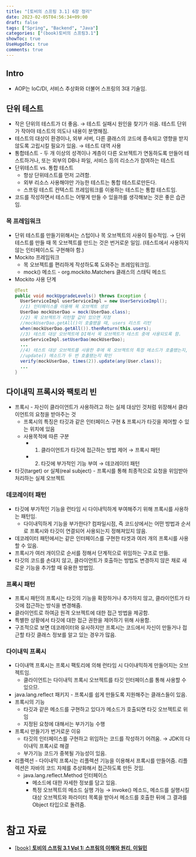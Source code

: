 ```yaml
---
title: "[토비의 스프링 3.1] 6장 정리"
date: 2023-02-05T04:56:34+09:00
draft: false
tags: ["Spring", "Backend", "Java"]
categories: ["(book)토비의 스프링3.1"]
showToc: true
UseHugoToc: true
comments: true
---
```


## Intro

- AOP는 IoC/DI, 서비스 추상화와 더불어 스프링의 3대 기술임.

## 단위 테스트

- 작은 단위의 테스트가 더 좋음.
  → 테스트 실패시 원인을 찾기가 쉬움. 테스트 단위가 작아야 테스트의 의도나 내용이 분명해짐.
- 테스트의 대상이 환경이나, 외부 서버, 다른 클래스의 코드에 종속되고 영향을 받지 않도록 고립시킬 필요가 있음. → 테스트 대역 사용
- 통합테스트 - 두 개 이상의 성격이나 계층이 다른 오브젝트가 연동하도록 만들어 테스트하거나, 또는 외부의 DB나 파일, 서비스 등의 리소스가 참여하는 테스트
- 단위테스트 vs. 통합 테스트
  - 항상 단위테스트를 먼저 고려함.
  - 외부 리소스 사용해야만 가능한 테스트는 통합 테스트로만든다.
  - 스프링 테스트 컨텍스트 프레임워크를 이용하는 테스트는 통합 테스트임.
- 코드를 작성하면서 테스트는 어떻게 만들 수 있을까를 생각해보는 것은 좋은 습관임.

### 목 프레임워크

- 단위 테스트를 만들기위해서는 스텁이나 목 오브젝트의 사용이 필수적임. → 단위 테스트를 만들 때 목 오브젝트를 만드는 것은 번거로운 일임. (테스트에서 사용하지 않는 인터페이스도 구현해야 함.)
- Mockito 프레임워크
  - 목 오브젝트를 편리하게 작성하도록 도와주는 프레임워크임.
  - mock() 메소드 - org.mockito.Matchers 클래스의 스태틱 메소드
- Mockito 사용 단계
  ```java
  @Test
  public void mockUpgradeLevels() throws Exception {
  	UserServiceImpl userServiceImpl = new UserServiceImpl();
  	//1) 인터페이스를 이용해 목 오브젝트 생성
  	UserDao mockUserDao = mock(UserDao.class);
  	//2) 목 오브젝트가 리턴할 값이 있으면 지정
  	//mockUserDao.getAll()이 호출됐을 때, users 리스트 리턴
  	when(mockUserDao.getAll()).thenReturn(this.users);
  	//3) 테스트 대상 오브젝트에 DI해서 목 오브젝트가 테스트 중에 사용되도록 함.
  	userServiceImpl.setUserDao(mockUserDao);
  	...
  	//4) 테스트 대상 오브젝트를 사용한 후에 목 오브젝트의 특정 메소드가 호출됐는지, 어떤 값을 가지고 몇 번 호출됐는지를 검증한다.
  	//update() 메소드가 두 번 호출됐는지 확인
  	verify(mockUserDao, times(2)).update(any(User.class));
  	...
  }
  ```

## 다이내믹 프록시와 팩토리 빈

- 프록시 - 자신이 클라이언트가 사용하려고 하는 실제 대상인 것처럼 위장해서 클라이언트의 요청을 받아주는 것
  - 프록시의 특징은 타깃과 같은 인터페이스 구현 & 프록시가 타깃을 제어할 수 있는 위치에 있음
  - 사용목적에 따른 구분
    - 1. 클라이언트가 타깃에 접근하는 방법 제어 → 프록시 패턴
    - 2. 타깃에 부가적인 기능 부여 → 데코레이터 패턴
- 타깃(target) or 실체(real subject) - 프록시를 통해 최종적으로 요청을 위임받아 처리하는 실제 오브젝트

### 데코레이터 패턴

- 타깃에 부가적인 기능을 런타임 시 다이내믹하게 부여해주기 위해 프록시를 사용하는 패턴임.
  - 다이내믹하게 기능을 부가한다? 컴파일시점, 즉 코드상에서는 어떤 방법과 순서로 프록시와 타깃이 연결되어 사용되는지 정해져있지 않음.
- 데코레이터 패턴에서는 같은 인터페이스를 구현한 타겟과 여러 개의 프록시를 사용할 수 있음.
- 프록시가 여러 개이므로 순서를 정해서 단계적으로 위임하는 구조로 만듦.
- 타깃의 코드를 손대지 않고, 클라이언트가 호출하는 방법도 변경하지 않은 채로 새로운 기능을 추가할 때 유용한 방법임.

### 프록시 패턴

- 프록시 패턴의 프록시는 타깃의 기능을 확장하거나 추가하지 않고, 클라이언트가 타깃에 접근하는 방식을 변경해줌.
- 클라이언트로 하여금 원격 오브젝트에 대한 접근 방법을 제공함.
- 특별한 상황에서 타깃에 대한 접근 권한을 제어하기 위해 사용함.
- 구조적으로 보면 데코레이터와 유사하지만 프록시는 코드에서 자신이 만들거나 접근할 타깃 클래스 정보를 알고 있는 경우가 많음.

### 다이내믹 프록시

- 다이내맥 프록시는 프록시 팩토리에 의해 런타임 시 다이내믹하게 만들어지는 오브젝트임.
  - 클라이언트는 다이내믹 프록시 오브젝트를 타깃 인터페이스를 통해 사용할 수 있으므.
- java.lang.reflect 패키지 - 프록시를 쉽게 만들도록 지원해주는 클래스들이 있음.
- 프록시의 기능
  - 타깃과 같은 메소드를 구현하고 있다가 메소드가 호출되면 타깃 오브젝트로 위임
  - 지정된 요청에 대해서는 부가기능 수행
- 프록시 만들기가 번거로운 이유
  - 타깃의 인터페이스를 구현하고 위임하는 코드를 작성하기 어려움.
    → JDK의 다이내믹 프록시로 해결
  - 부가기능 코드가 중복될 가능성이 있음.
- 리플렉션 - 다이내믹 프록시는 리플렉션 기능을 이용해서 프록시를 만들어줌. 리플렉션은 자바의 코드 자체를 추상화해서 접근하도록 만든 것임.
  - java.lang.reflect.Method 인터페이스
    - 메소드에 대한 자세한 정보를 담고 있음.
    - 특정 오브젝트의 메소드 실행 가능 → invoke() 메소드, 메소드를 실행시킬 대상 오브젝트와 파라미터 목록을 받아서 메소드를 호출한 뒤에 그 결과를 Object 타입으로 돌려줌.

# 참고 자료

- [[book] **토비의 스프링 3.1 Vol 1: 스프링의 이해와 원리, 이일민**](https://product.kyobobook.co.kr/detail/S000000935358)
